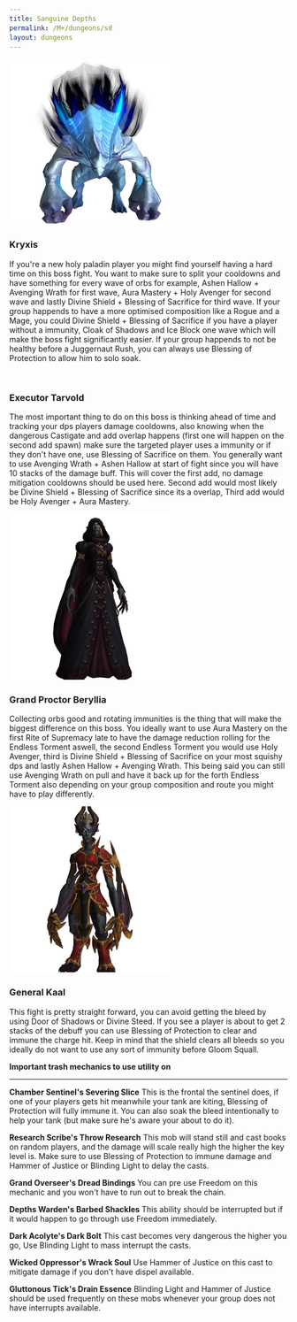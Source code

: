 ```yaml
---
title: Sanguine Depths
permalink: /M+/dungeons/sd
layout: dungeons
---
```


<a style="color: white">
    <img src="/assets/img/dungeons/kryxis.png" class="dungeon_boss"/>
</a>

### Kryxis

If you're a new holy paladin player you might find yourself having a hard time on this boss fight. You want to make sure to split your cooldowns and have something for every wave of orbs for example, Ashen Hallow + Avenging Wrath for first wave, Aura Mastery + Holy Avenger for second wave and lastly Divine Shield + Blessing of Sacrifice for third wave. If your group happends to have a more optimised composition like a Rogue and a Mage, you could Divine Shield + Blessing of Sacrifice if you have a player without a immunity, Cloak of Shadows and Ice Block one wave which will make the boss fight significantly easier. If your group happends to not be healthy before a Juggernaut Rush, you can always use Blessing of Protection to allow him to solo soak.

<a style="color: white">
    
    <img src="/assets/img/dungeons/tarvold.png" class="dungeon_boss"/>
</a>

### Executor Tarvold

The most important thing to do on this boss is thinking ahead of time and tracking your dps players damage cooldowns, also knowing when the dangerous Castigate and add overlap happens (first one will happen on the second add spawn) make sure the targeted player uses a immunity or if they don't have one, use Blessing of Sacrifice on them. You generally want to use Avenging Wrath + Ashen Hallow at start of fight since you will have 10 stacks of the damage buff. This will cover the first add, no damage mitigation cooldowns should be used here. Second add would most likely be Divine Shield + Blessing of Sacrifice since its a overlap, Third add would be Holy Avenger + Aura Mastery.

<a style="color: white">
    <img src="/assets/img/dungeons/beryllia.png" class="dungeon_boss"/>
</a>

### Grand Proctor Beryllia

Collecting orbs good and rotating immunities is the thing that will make the biggest difference on this boss. You ideally want to use Aura Mastery on the first Rite of Supremacy late to have the damage reduction rolling for the Endless Torment aswell, the second Endless Torment you would use Holy Avenger, third is Divine Shield + Blessing of Sacrifice on your most squishy dps and lastly Ashen Hallow + Avenging Wrath. This being said you can still use Avenging Wrath on pull and have it back up for the forth Endless Torment also depending on your group composition and route you might have to play differently.

<a style="color: white">
    <img src="/assets/img/dungeons/kaal.png" class="dungeon_boss"/>
</a>

### General Kaal

This fight is pretty straight forward, you can avoid getting the bleed by using Door of Shadows or Divine Steed. If you see a player is about to get 2 stacks of the debuff you can use Blessing of Protection to clear and immune the charge hit. Keep in mind that the shield clears all bleeds so you ideally do not want to use any sort of immunity before Gloom Squall.

**Important trash mechanics to use utility on**

---
**Chamber Sentinel's Severing Slice** This is the frontal the sentinel does, if one of your players gets hit meanwhile your tank are kiting, Blessing of Protection will fully immune it. You can also soak the bleed intentionally to help your tank (but make sure he's aware your about to do it).

**Research Scribe's Throw Research** This mob will stand still and cast books on random players, and the damage will scale really high the higher the key level is. Make sure to use Blessing of Protection to immune damage and Hammer of Justice or Blinding Light to delay the casts.

**Grand Overseer's Dread Bindings** You can pre use Freedom on this mechanic and you won't have to run out to break the chain.

**Depths Warden's Barbed Shackles** This ability should be interrupted but if it would happen to go through use Freedom immediately.

**Dark Acolyte's Dark Bolt** This cast becomes very dangerous the higher you go, Use Blinding Light to mass interrupt the casts.

**Wicked Oppressor's Wrack Soul** Use Hammer of Justice on this cast to mitigate damage if you don't have dispel available.

**Gluttonous Tick's Drain Essence** Blinding Light and Hammer of Justice should be used frequently on these mobs whenever your group does not have interrupts available.
